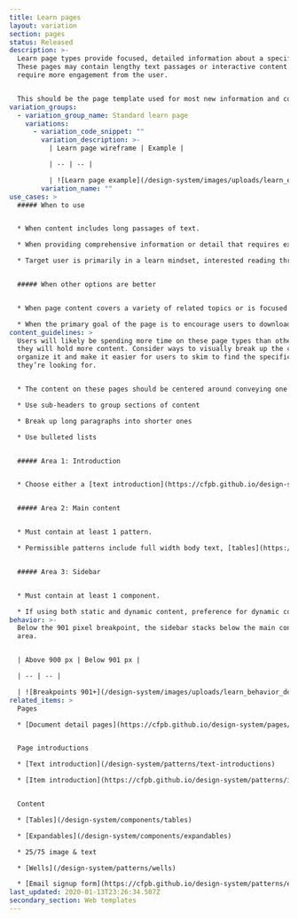 ```yaml
---
title: Learn pages
layout: variation
section: pages
status: Released
description: >-
  Learn page types provide focused, detailed information about a specific topic.
  These pages may contain lengthy text passages or interactive content that
  require more engagement from the user.


  This should be the page template used for most new information and content; other higher-level page templates are mostly aimed at navigating users to the right learn page.
variation_groups:
  - variation_group_name: Standard learn page
    variations:
      - variation_code_snippet: ""
        variation_description: >-
          | Learn page wireframe | Example | 

          | -- | -- | 

          | ![Learn page example](/design-system/images/uploads/learn_example.jpg) | Example: |
        variation_name: ""
use_cases: >
  ##### When to use


  * When content includes long passages of text.

  * When providing comprehensive information or detail that requires extended engagement from the user.

  * Target user is primarily in a learn mindset, interested reading through a text or engaging with a document or tool in order to find out more about a given topic or find answers to specific questions.


  ##### When other options are better


  * When page content covers a variety of related topics or is focused on directing users to navigate to other locations on the site or the internet.

  * When the primary goal of the page is to encourage users to download a resource or understand the context around a document, and the page is a child of a filterable list of items, use the [document detail page](https://cfpb.github.io/design-system/pages/document-detail-pages) instead.
content_guidelines: >
  Users will likely be spending more time on these page types than others since
  they will hold more content. Consider ways to visually break up the content to
  organize it and make it easier for users to skim to find the specific content
  they’re looking for.


  * The content on these pages should be centered around conveying one single idea, topic, or call to action. This is where the bulk of our content can be found.

  * Use sub-headers to group sections of content

  * Break up long paragraphs into shorter ones

  * Use bulleted lists


  ##### Area 1: Introduction


  * Choose either a [text introduction](https://cfpb.github.io/design-system/patterns/text-introductions) or [item introduction](https://cfpb.github.io/design-system/patterns/item-introductions) depending on whether the template is being used to house an article or post.


  ##### Area 2: Main content


  * Must contain at least 1 pattern.

  * Permissible patterns include full width body text, [tables](https://cfpb.github.io/design-system/components/tables), [expandables](https://cfpb.github.io/design-system/components/expandables), 25/75 image and text info unit groups, [wells](https://cfpb.github.io/design-system/patterns/wells).  


  ##### Area 3: Sidebar


  * Must contain at least 1 component.

  * If using both static and dynamic content, preference for dynamic content to appear above static content.
behavior: >-
  Below the 901 pixel breakpoint, the sidebar stacks below the main content
  area.


  | Above 900 px | Below 901 px | 

  | -- | -- | 

  | ![Breakpoints 901+](/design-system/images/uploads/learn_behavior_desktop.jpg) | ![Breakpoints 90o and less](/design-system/images/uploads/learn_behavior_mobile.jpg) | 
related_items: >
  Pages

  * [Document detail pages](https://cfpb.github.io/design-system/pages/document-detail-pages) 


  Page introductions

  * [Text introduction](/design-system/patterns/text-introductions) 

  * [Item introduction](https://cfpb.github.io/design-system/patterns/item-introductions)


  Content

  * [Tables](/design-system/components/tables)

  * [Expandables](/design-system/components/expandables)

  * 25/75 image & text

  * [Wells](/design-system/patterns/wells)

  * [Email signup form](https://cfpb.github.io/design-system/patterns/e-mail-signup-forms) 
last_updated: 2020-01-13T23:26:34.507Z
secondary_section: Web templates
---
```

